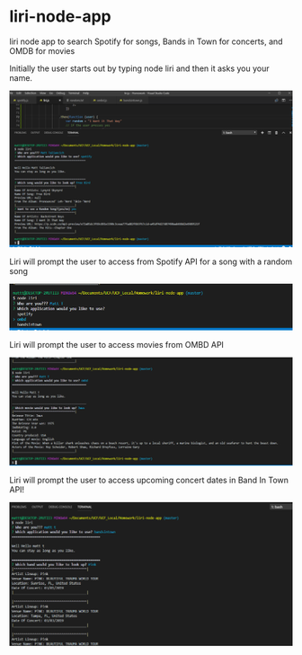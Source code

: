 # liri-node-app
liri node app to search Spotify for songs, Bands in Town for concerts, and OMDB for movies

Initially the user starts out by typing node liri and then it asks you your name.

![screenshot1](images/screenshot1.PNG?raw=true "screenshot1")

Liri will prompt the user to access from Spotify API for a song with a random song 

![screenshot2](images/screenshot2.PNG?raw=true "screenshot2")

Liri will prompt the user to access movies from OMBD API

![screenshot3](images/screenshot3.PNG?raw=true "screenshot3")

Liri will prompt the user to access upcoming concert dates in Band In Town API!

![screenshot4](images/screenshot4.PNG?raw=true "screenshot4")
